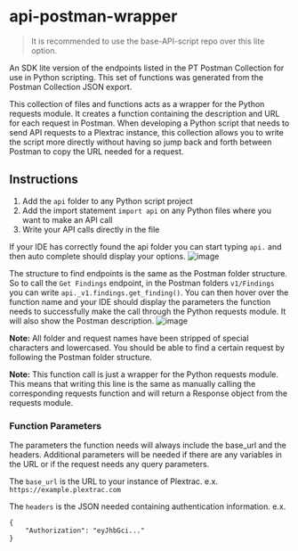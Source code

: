# api-postman-wrapper
> It is recommended to use the base-API-script repo over this lite option.

An SDK lite version of the endpoints listed in the PT Postman Collection for use in Python scripting. This set of functions was generated from the Postman Collection JSON export.

This collection of files and functions acts as a wrapper for the Python requests module. It creates a function containing the description and URL for each request in Postman. When developing a Python script that needs to send API requests to a Plextrac instance, this collection allows you to write the script more directly without having so jump back and forth between Postman to copy the URL needed for a request.

## Instructions
1. Add the `api` folder to any Python script project
2. Add the import statement `import api` on any Python files where you want to make an API call
3. Write your API calls directly in the file

If your IDE has correctly found the api folder you can start typing `api.` and then auto complete should display your options.
![image](https://user-images.githubusercontent.com/88407273/220484222-af42c024-8333-4267-b139-e82ca09c20f1.png)

The structure to find endpoints is the same as the Postman folder structure. So to call the `Get Findings` endpoint, in the Postman folders `v1/Findings` you can write `api._v1.findings.get_finding()`. You can then hover over the function name and your IDE should display the parameters the function needs to successfully make the call through the Python requests module. It will also show the Postman description.
![image](https://user-images.githubusercontent.com/88407273/220484551-bc96351a-eee3-41ef-ab99-8c77e4079404.png)

**Note:** All folder and request names have been stripped of special characters and lowercased. You should be able to find a certain request by following the Postman folder structure.

**Note:** This function call is just a wrapper for the Python requests module. This means that writing this line is the same as manually calling the corresponding requests function and will return a Response object from the requests module.

### Function Parameters
The parameters the function needs will always include the base_url and the headers. Additional parameters will be needed if there are any variables in the URL or if the request needs any query parameters.

The `base_url` is the URL to your instance of Plextrac. e.x. `https://example.plextrac.com`

The `headers` is the JSON needed containing authentication information. e.x.
```
{
    "Authorization": "eyJhbGci..."
}
```
